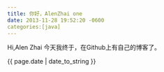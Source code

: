```yaml
---
title: 你好，AlenZhai one
date: 2013-11-28 19:52:20 -0600
categories:[java]
---
```


Hi,Alen Zhai
今天我终于，在Github上有自己的博客了。

{{ page.date | date_to_string }}